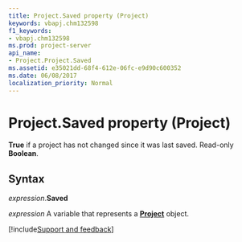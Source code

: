 ```yaml
---
title: Project.Saved property (Project)
keywords: vbapj.chm132598
f1_keywords:
- vbapj.chm132598
ms.prod: project-server
api_name:
- Project.Project.Saved
ms.assetid: e35021dd-68f4-612e-06fc-e9d90c600352
ms.date: 06/08/2017
localization_priority: Normal
---
```



# Project.Saved property (Project)

 **True** if a project has not changed since it was last saved. Read-only **Boolean**.


## Syntax

_expression_.**Saved**

_expression_ A variable that represents a **[Project](project.project.md)** object.

[!include[Support and feedback](~/includes/feedback-boilerplate.md)]